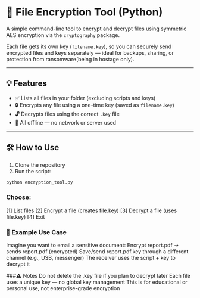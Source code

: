# 🔐 File Encryption Tool (Python)

A simple command-line tool to encrypt and decrypt files using symmetric AES encryption via the `cryptography` package.

Each file gets its own key (`filename.key`), so you can securely send encrypted files and keys separately — ideal for backups, sharing, or protection from ransomware(being in hostage only).

---

## 💡 Features

- ✅ Lists all files in your folder (excluding scripts and keys)
- 🔒 Encrypts any file using a one-time key (saved as `filename.key`)
- 🔓 Decrypts files using the correct `.key` file
- 💾 All offline — no network or server used

---

## 🛠 How to Use

1. Clone the repository  
2. Run the script:

```bash
python encryption_tool.py
```

### Choose:

[1] List files
[2] Encrypt a file (creates file.key)
[3] Decrypt a file (uses file.key)
[4] Exit


### 🧠 Example Use Case
Imagine you want to email a sensitive document:
Encrypt report.pdf → sends report.pdf (encrypted)
Save/send report.pdf.key through a different channel (e.g., USB, messenger)
The receiver uses the script + key to decrypt it


###⚠️ Notes
Do not delete the .key file if you plan to decrypt later
Each file uses a unique key — no global key management
This is for educational or personal use, not enterprise-grade encryption



